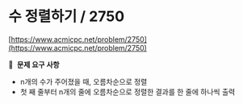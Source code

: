 # 수 정렬하기 / 2750

[https://www.acmicpc.net/problem/2750](https://www.acmicpc.net/problem/2750)

🙏  **문제 요구 사항**

- n개의 수가 주어졌을 때, 오름차순으로 정렬
- 첫 째 줄부터 n개의 줄에 오름차순으로 정렬한 결과를 한 줄에 하나씩 출력